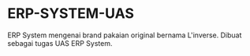 # ERP-SYSTEM-UAS
ERP System mengenai brand pakaian original bernama L'inverse. Dibuat sebagai tugas UAS ERP System.
